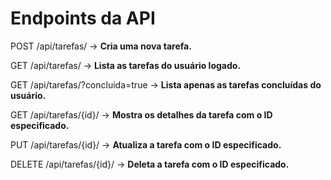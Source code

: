 # Endpoints da API

POST /api/tarefas/ → **Cria uma nova tarefa.**

GET /api/tarefas/ → **Lista as tarefas do usuário logado.**

GET /api/tarefas/?concluida=true → **Lista apenas as tarefas concluídas do usuário.**

GET /api/tarefas/{id}/ → **Mostra os detalhes da tarefa com o ID especificado.**

PUT /api/tarefas/{id}/ → **Atualiza a tarefa com o ID especificado.**

DELETE /api/tarefas/{id}/ → **Deleta a tarefa com o ID especificado.**